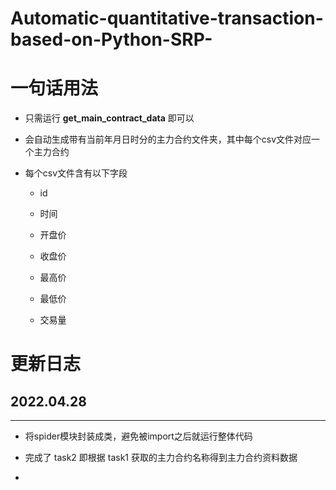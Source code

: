 # Automatic-quantitative-transaction-based-on-Python-SRP-



# 一句话用法

- 只需运行 **get_main_contract_data** 即可以

- 会自动生成带有当前年月日时分的主力合约文件夹，其中每个csv文件对应一个主力合约

- 每个csv文件含有以下字段
  
  - id 
  
  - 时间 
  
  - 开盘价
  
  - 收盘价
  
  - 最高价
  
  - 最低价
  
  - 交易量



# 更新日志

## 2022.04.28

*****

- 将spider模块封装成类，避免被import之后就运行整体代码

- 完成了 task2 即根据 task1 获取的主力合约名称得到主力合约资料数据

- 